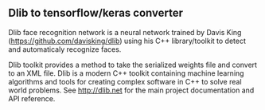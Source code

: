 ## Dlib to tensorflow/keras converter
Dlib face recognition network is a neural network trained by Davis King (https://github.com/davisking/dlib) using his C++ library/toolkit to detect and automaticaly recognize faces.

Dlib toolkit provides a method to take the serialized weights file and convert to an XML file.
Dlib is a modern C++ toolkit containing machine learning algorithms and tools for creating complex software in C++ to solve real world problems. See http://dlib.net for the main project documentation and API reference.
